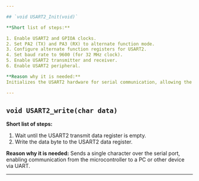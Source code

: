 ```yaml
---

## `void USART2_Init(void)`

**Short list of steps:**

1. Enable USART2 and GPIOA clocks.
2. Set PA2 (TX) and PA3 (RX) to alternate function mode.
3. Configure alternate function registers for USART2.
4. Set baud rate to 9600 (for 32 MHz clock).
5. Enable USART2 transmitter and receiver.
6. Enable USART2 peripheral.

**Reason why it is needed:**
Initializes the USART2 hardware for serial communication, allowing the microcontroller to send and receive data over UART (e.g., to a PC or another device).

---
```


## `void USART2_write(char data)`

**Short list of steps:**

1. Wait until the USART2 transmit data register is empty.
2. Write the data byte to the USART2 data register.

**Reason why it is needed:**
Sends a single character over the serial port, enabling communication from the microcontroller to a PC or other device via UART.

---
